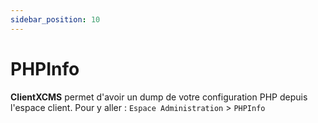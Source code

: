 ```yaml
---
sidebar_position: 10
---
```


# PHPInfo

**ClientXCMS** permet d'avoir un dump de votre configuration PHP depuis l'espace client.
Pour y aller : `Espace Administration` > `PHPInfo`